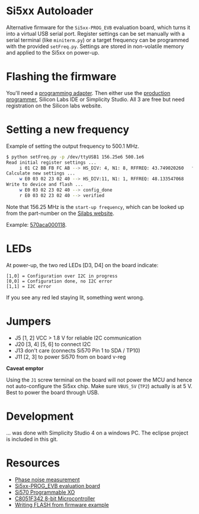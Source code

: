 # Si5xx Autoloader
Alternative firmware for the `Si5xx-PROG_EVB` evaluation board, which turns it into a virtual USB serial port.
Register settings can be set manually with a serial terminal (like `miniterm.py`) or a target frequency can be programmed with the provided `setFreq.py`.
Settings are stored in non-volatile memory and applied to the Si5xx on power-up.

# Flashing the firmware
You'll need a [programming adapter](https://www.silabs.com/products/development-tools/mcu/8-bit/8bit-mcu-accessories/8-bit-debug-adapter).
Then either use the [production programmer](https://www.silabs.com/documents/login/software/MCUProductionProgrammer.zip), Silicon Labs IDE or Simplicity Studio. All 3 are free but need registration on the Silicon labs website.

# Setting a new frequency
Example of setting the output frequency to 500.1 MHz.

```bash
$ python setFreq.py -p /dev/ttyUSB1 156.25e6 500.1e6
Read initial register settings ...
     i 01 C2 BB FB FC AB --> HS_DIV: 4, N1: 8, RFFREQ: 43.749020260   f_xtal: 114.288274 MHz
Calculate new settings ...
     w E0 03 02 23 02 40 --> HS_DIV:11, N1: 1, RFFREQ: 48.133547068
Write to device and flash ...
     w E0 03 02 23 02 40 --> config_done
     r E0 03 02 23 02 40 --> verified
```

Note that 156.25 MHz is the `start-up frequency`, which can be looked up from the part-number on the
[Silabs website](https://www.silabs.com/products/timing/lookup-customize).

Example: [570aca000118](https://www.silabs.com/TimingUtility/timing-part-number-search-results.aspx?term=570aca000118).

# LEDs

At power-up, the two red LEDs [D3, D4] on the board indicate:

    [1,0] = Configuration over I2C in progress
    [0,0] = Configuration done, no I2C error
    [1,1] = I2C error

If you see any red led staying lit, something went wrong.


# Jumpers

  * J5 [1, 2] VCC > 1.8 V for reliable I2C communication
  * J20 [3, 4] [5, 6] to connect I2C
  * J13 don't care (connects Si570 Pin 1 to SDA / TP10)
  * J11 [2, 3] to power Si570 from on board v-reg


__Caveat emptor__

Using the `J1` screw terminal on the board will not power the MCU and hence not auto-configure the Si5xx chip. Make sure `VBUS_5V` (`TP2`) actually is at 5 V. Best to power the board through USB.

# Development
... was done with Simplicity Studio 4 on a windows PC. The eclipse project is included in this git.

# Resources

 * [Phase noise measurement](https://yetifrisstlama.github.io/si570-phase-noise/) 
 * [Si5xx-PROG_EVB evaluation board](https://www.silabs.com/documents/public/user-guides/Si5xx-PROG-EVB.pdf)
 * [Si570 Programmable XO](https://www.silabs.com/documents/public/data-sheets/si570.pdf)
 * [C8051F342 8-bit Microcontroller](https://www.silabs.com/documents/public/data-sheets/C8051F34x.pdf)
 * [Writing FLASH from firmware example](https://www.silabs.com/documents/public/example-code/AN201SW.zip)


